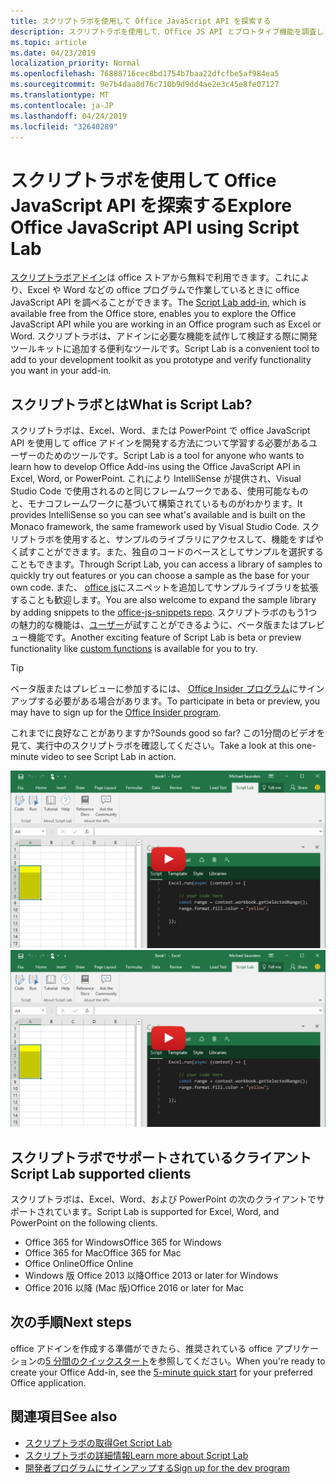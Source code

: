 ```yaml
---
title: スクリプトラボを使用して Office JavaScript API を探索する
description: スクリプトラボを使用して、Office JS API とプロトタイプ機能を調査します。
ms.topic: article
ms.date: 04/23/2019
localization_priority: Normal
ms.openlocfilehash: 76888716cec8bd1754b7baa22dfcfbe5af984ea5
ms.sourcegitcommit: 9e7b4daa8d76c710b9d9dd4ae2e3c45e8fe07127
ms.translationtype: MT
ms.contentlocale: ja-JP
ms.lasthandoff: 04/24/2019
ms.locfileid: "32640289"
---
```

# <a name="explore-office-javascript-api-using-script-lab"></a><span data-ttu-id="9a2f2-103">スクリプトラボを使用して Office JavaScript API を探索する</span><span class="sxs-lookup"><span data-stu-id="9a2f2-103">Explore Office JavaScript API using Script Lab</span></span>

<span data-ttu-id="9a2f2-104">[スクリプトラボアドイン](https://store.office.com/app.aspx?assetid=WA104380862)は office ストアから無料で利用できます。これにより、Excel や Word などの office プログラムで作業しているときに office JavaScript API を調べることができます。</span><span class="sxs-lookup"><span data-stu-id="9a2f2-104">The [Script Lab add-in](https://store.office.com/app.aspx?assetid=WA104380862), which is available free from the Office store, enables you to explore the Office JavaScript API while you are working in an Office program such as Excel or Word.</span></span> <span data-ttu-id="9a2f2-105">スクリプトラボは、アドインに必要な機能を試作して検証する際に開発ツールキットに追加する便利なツールです。</span><span class="sxs-lookup"><span data-stu-id="9a2f2-105">Script Lab is a convenient tool to add to your development toolkit as you prototype and verify functionality you want in your add-in.</span></span>

## <a name="what-is-script-lab"></a><span data-ttu-id="9a2f2-106">スクリプトラボとは</span><span class="sxs-lookup"><span data-stu-id="9a2f2-106">What is Script Lab?</span></span>

<span data-ttu-id="9a2f2-107">スクリプトラボは、Excel、Word、または PowerPoint で office JavaScript API を使用して office アドインを開発する方法について学習する必要があるユーザーのためのツールです。</span><span class="sxs-lookup"><span data-stu-id="9a2f2-107">Script Lab is a tool for anyone who wants to learn how to develop Office Add-ins using the Office JavaScript API in Excel, Word, or PowerPoint.</span></span> <span data-ttu-id="9a2f2-108">これにより IntelliSense が提供され、Visual Studio Code で使用されるのと同じフレームワークである、使用可能なものと、モナコフレームワークに基づいて構築されているものがわかります。</span><span class="sxs-lookup"><span data-stu-id="9a2f2-108">It provides IntelliSense so you can see what's available and is built on the Monaco framework, the same framework used by Visual Studio Code.</span></span> <span data-ttu-id="9a2f2-109">スクリプトラボを使用すると、サンプルのライブラリにアクセスして、機能をすばやく試すことができます。また、独自のコードのベースとしてサンプルを選択することもできます。</span><span class="sxs-lookup"><span data-stu-id="9a2f2-109">Through Script Lab, you can access a library of samples to quickly try out features or you can choose a sample as the base for your own code.</span></span> <span data-ttu-id="9a2f2-110">また、 [office js](https://github.com/OfficeDev/office-js-snippets#office-js-snippets)にスニペットを追加してサンプルライブラリを拡張することも歓迎します。</span><span class="sxs-lookup"><span data-stu-id="9a2f2-110">You are also welcome to expand the sample library by adding snippets to the [office-js-snippets repo](https://github.com/OfficeDev/office-js-snippets#office-js-snippets).</span></span> <span data-ttu-id="9a2f2-111">スクリプトラボのもう1つの魅力的な機能は、[ユーザー](/office/dev/add-ins/excel/custom-functions-overview)が試すことができるように、ベータ版またはプレビュー機能です。</span><span class="sxs-lookup"><span data-stu-id="9a2f2-111">Another exciting feature of Script Lab is beta or preview functionality like [custom functions](/office/dev/add-ins/excel/custom-functions-overview) is available for you to try.</span></span>

> [!TIP]
> <span data-ttu-id="9a2f2-112">ベータ版またはプレビューに参加するには、 [Office Insider プログラム](https://products.office.com/office-insider)にサインアップする必要がある場合があります。</span><span class="sxs-lookup"><span data-stu-id="9a2f2-112">To participate in beta or preview, you may have to sign up for the [Office Insider program](https://products.office.com/office-insider).</span></span>

<span data-ttu-id="9a2f2-113">これまでに良好なことがありますか?</span><span class="sxs-lookup"><span data-stu-id="9a2f2-113">Sounds good so far?</span></span> <span data-ttu-id="9a2f2-114">この1分間のビデオを見て、実行中のスクリプトラボを確認してください。</span><span class="sxs-lookup"><span data-stu-id="9a2f2-114">Take a look at this one-minute video to see Script Lab in action.</span></span>

<span data-ttu-id="9a2f2-115">[![Excel、Word、PowerPoint Online で実行されているスクリプトラボを示すビデオをプレビューします。](../images/screenshot-wide-youtube.png 'スクリプトラボプレビューのビデオ')](https://aka.ms/scriptlabvideo)</span><span class="sxs-lookup"><span data-stu-id="9a2f2-115">[![Preview video showing Script Lab running in Excel, Word, and PowerPoint Online.](../images/screenshot-wide-youtube.png 'Script Lab preview video')](https://aka.ms/scriptlabvideo)</span></span>

## <a name="script-lab-supported-clients"></a><span data-ttu-id="9a2f2-116">スクリプトラボでサポートされているクライアント</span><span class="sxs-lookup"><span data-stu-id="9a2f2-116">Script Lab supported clients</span></span>

<span data-ttu-id="9a2f2-117">スクリプトラボは、Excel、Word、および PowerPoint の次のクライアントでサポートされています。</span><span class="sxs-lookup"><span data-stu-id="9a2f2-117">Script Lab is supported for Excel, Word, and PowerPoint on the following clients.</span></span>

- <span data-ttu-id="9a2f2-118">Office 365 for Windows</span><span class="sxs-lookup"><span data-stu-id="9a2f2-118">Office 365 for Windows</span></span>
- <span data-ttu-id="9a2f2-119">Office 365 for Mac</span><span class="sxs-lookup"><span data-stu-id="9a2f2-119">Office 365 for Mac</span></span>
- <span data-ttu-id="9a2f2-120">Office Online</span><span class="sxs-lookup"><span data-stu-id="9a2f2-120">Office Online</span></span>
- <span data-ttu-id="9a2f2-121">Windows 版 Office 2013 以降</span><span class="sxs-lookup"><span data-stu-id="9a2f2-121">Office 2013 or later for Windows</span></span>
- <span data-ttu-id="9a2f2-122">Office 2016 以降 (Mac 版)</span><span class="sxs-lookup"><span data-stu-id="9a2f2-122">Office 2016 or later for Mac</span></span>

## <a name="next-steps"></a><span data-ttu-id="9a2f2-123">次の手順</span><span class="sxs-lookup"><span data-stu-id="9a2f2-123">Next steps</span></span>

<span data-ttu-id="9a2f2-124">office アドインを作成する準備ができたら、推奨されている office アプリケーションの[5 分間のクイックスタート](/office/dev/add-ins/#5-minute-quick-starts)を参照してください。</span><span class="sxs-lookup"><span data-stu-id="9a2f2-124">When you're ready to create your Office Add-in, see the [5-minute quick start](/office/dev/add-ins/#5-minute-quick-starts) for your preferred Office application.</span></span>

## <a name="see-also"></a><span data-ttu-id="9a2f2-125">関連項目</span><span class="sxs-lookup"><span data-stu-id="9a2f2-125">See also</span></span>

- [<span data-ttu-id="9a2f2-126">スクリプトラボの取得</span><span class="sxs-lookup"><span data-stu-id="9a2f2-126">Get Script Lab</span></span>](https://store.office.com/app.aspx?assetid=WA104380862)
- [<span data-ttu-id="9a2f2-127">スクリプトラボの詳細情報</span><span class="sxs-lookup"><span data-stu-id="9a2f2-127">Learn more about Script Lab</span></span>](https://github.com/OfficeDev/script-lab#script-lab-a-microsoft-garage-project)
- [<span data-ttu-id="9a2f2-128">開発者プログラムにサインアップする</span><span class="sxs-lookup"><span data-stu-id="9a2f2-128">Sign up for the dev program</span></span>](https://developer.microsoft.com/office/dev-program)
